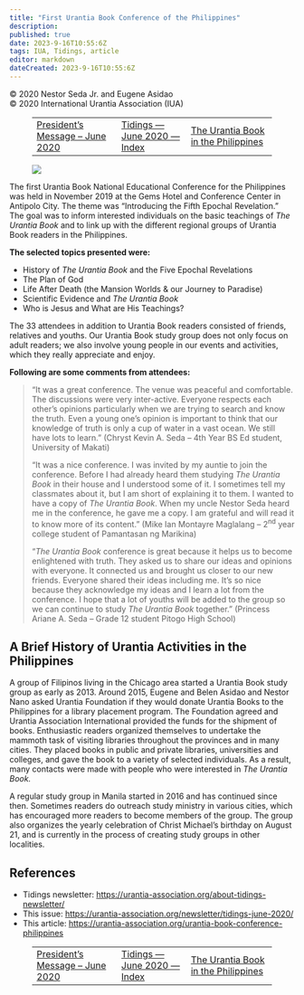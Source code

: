 ```yaml
---
title: "First Urantia Book Conference of the Philippines"
description: 
published: true
date: 2023-9-16T10:55:6Z
tags: IUA, Tidings, article
editor: markdown
dateCreated: 2023-9-16T10:55:6Z
---
```


<p class="v-card v-sheet theme--light gray lighten-3 px-2">© 2020 Nestor Seda Jr. and Eugene Asidao<br>© 2020 International Urantia Association (IUA)</p>
<figure class="table chapter-navigator">
  <table>
    <tbody>
      <tr>
        <td>
        <a href="/en/article/Chris_Wood/presidents_message_june_2020">
          <span class="mdi mdi-arrow-left-drop-circle"></span><span class="pl-2">President’s Message – June 2020</span>
        </a>
        </td>
        <td>
        <a href="/en/index/articles_iua_tidings#tidings-june-2020">
          <span class="mdi mdi-book-open-variant"></span><span class="pl-2">Tidings — June 2020 — Index</span>
        </a>
        </td>
        <td>
        <a href="/en/article/Eugene_Asidao/urantia_book_philippines">
          <span class="pr-2">The Urantia Book in the Philippines</span><span class="mdi mdi-arrow-right-drop-circle"></span>
        </a>
        </td>
      </tr>
    </tbody>
  </table>
</figure>


<figure id="Figure_1" class="image urantiapedia">
<img src="/image/article/IUA_Tidings/Philippines-Conference-2020.jpg">
</figure>

The first Urantia Book National Educational Conference for the Philippines was held in November 2019 at the Gems Hotel and Conference Center in Antipolo City. The theme was “Introducing the Fifth Epochal Revelation.” The goal was to inform interested individuals on the basic teachings of _The Urantia Book_ and to link up with the different regional groups of Urantia Book readers in the Philippines. 

**The selected topics presented were:** 

- History of _The Urantia Book_ and the Five Epochal Revelations 
- The Plan of God 
- Life After Death (the Mansion Worlds & our Journey to Paradise) 
- Scientific Evidence and _The Urantia Book_ 
- Who is Jesus and What are His Teachings? 

The 33 attendees in addition to Urantia Book readers consisted of friends, relatives and youths. Our Urantia Book study group does not only focus on adult readers; we also involve young people in our events and activities, which they really appreciate and enjoy.  

**Following are some comments from attendees:**

> “It was a great conference. The venue was peaceful and comfortable. The discussions were very inter-active. Everyone respects each other’s opinions particularly when we are trying to search and know the truth. Even a young one’s opinion is important to think that our knowledge of truth is only a cup of water in a vast ocean. We still have lots to learn.” (Chryst Kevin A. Seda – 4th Year BS Ed student, University of Makati) 
> 
> “It was a nice conference. I was invited by my auntie to join the conference. Before I had already heard them studying _The Urantia Book_ in their house and I understood some of it. I sometimes tell my classmates about it, but I am short of explaining it to them. I wanted to have a copy of _The Urantia Book_. When my uncle Nestor Seda heard me in the conference, he gave me a copy. I am grateful and will read it to know more of its content.” (Mike Ian Montayre Maglalang – 2<sup>nd</sup> year college student of Pamantasan ng Marikina) 
> 
> “_The Urantia Book_ conference is great because it helps us to become enlightened with truth. They asked us to share our ideas and opinions with everyone. It connected us and brought us closer to our new friends. Everyone shared their ideas including me. It’s so nice because they acknowledge my ideas and I learn a lot from the conference. I hope that a lot of youths will be added to the group so we can continue to study _The Urantia Book_ together.” (Princess Ariane A. Seda – Grade 12 student Pitogo High School) 

## A Brief History of Urantia Activities in the Philippines 

A group of Filipinos living in the Chicago area started a Urantia Book study group as early as 2013. Around 2015, Eugene and Belen Asidao and Nestor Nano asked Urantia Foundation if they would donate Urantia Books to the Philippines for a library placement program. The Foundation agreed and Urantia Association International provided the funds for the shipment of books. Enthusiastic readers organized themselves to undertake the mammoth task of visiting libraries throughout the provinces and in many cities. They placed books in public and private libraries, universities and colleges, and gave the book to a variety of selected individuals. As a result, many contacts were made with people who were interested in _The Urantia Book._  

A regular study group in Manila started in 2016 and has continued since then. Sometimes readers do outreach study ministry in various cities, which has encouraged more readers to become members of the group. The group also organizes the yearly celebration of Christ Michael’s birthday on August 21, and is currently in the process of creating study groups in other localities.


## References

- Tidings newsletter: https://urantia-association.org/about-tidings-newsletter/
- This issue: https://urantia-association.org/newsletter/tidings-june-2020/
- This article: https://urantia-association.org/urantia-book-conference-philippines

<figure class="table chapter-navigator">
  <table>
    <tbody>
      <tr>
        <td>
        <a href="/en/article/Chris_Wood/presidents_message_june_2020">
          <span class="mdi mdi-arrow-left-drop-circle"></span><span class="pl-2">President’s Message – June 2020</span>
        </a>
        </td>
        <td>
        <a href="/en/index/articles_iua_tidings#tidings-june-2020">
          <span class="mdi mdi-book-open-variant"></span><span class="pl-2">Tidings — June 2020 — Index</span>
        </a>
        </td>
        <td>
        <a href="/en/article/Eugene_Asidao/urantia_book_philippines">
          <span class="pr-2">The Urantia Book in the Philippines</span><span class="mdi mdi-arrow-right-drop-circle"></span>
        </a>
        </td>
      </tr>
    </tbody>
  </table>
</figure>
